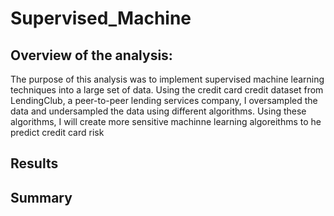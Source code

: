 # Supervised_Machine

## Overview of the analysis: 
The purpose of this analysis was to implement supervised machine learning techniques into a large set of data. Using the credit card credit dataset from LendingClub, a peer-to-peer lending services company, I oversampled the data and undersampled the data using different algorithms.  Using these algorithms, I will create more sensitive machinne learning algoreithms to  he predict credit card risk

## Results
## Summary
